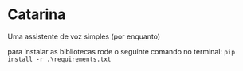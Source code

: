 # Catarina
Uma assistente de voz simples (por enquanto)


para instalar as bibliotecas rode o seguinte comando no terminal:
`pip install -r .\requirements.txt`

